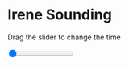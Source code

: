 <h1>Irene Sounding</h1>
<p>Drag the slider to change the time</p>

<div class="slidecontainer">
<input oninput='setImage(this)' class="slider" type="range" min="0" max="9" value="0" step="1" />
<img id='img'/>
</div>

<script>
var img = document.getElementById('img');
var img_array = ['/assets/images/skwt/skd_irn_wrfout_d01_2020-05-19_12:00:00.png',
'/assets/images/skwt/skd_irn_wrfout_d01_2020-05-19_18:00:00.png',
'/assets/images/skwt/skd_irn_wrfout_d01_2020-05-20_00:00:00.png',
'/assets/images/skwt/skd_irn_wrfout_d01_2020-05-20_06:00:00.png',
'/assets/images/skwt/skd_irn_wrfout_d01_2020-05-20_12:00:00.png',
'/assets/images/skwt/skd_irn_wrfout_d01_2020-05-20_18:00:00.png',
'/assets/images/skwt/skd_irn_wrfout_d01_2020-05-21_00:00:00.png',
'/assets/images/skwt/skd_irn_wrfout_d01_2020-05-21_06:00:00.png',
'/assets/images/skwt/skd_irn_wrfout_d01_2020-05-21_12:00:00.png',];
function setImage(obj)
{
        var value = obj.value;
        img.src = img_array[value];

}
</script>
